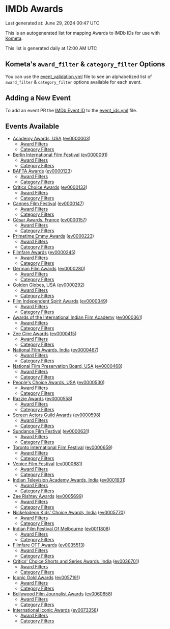 # IMDb Awards

Last generated at: June 29, 2024 00:47 UTC

This is an autogenerated list for mapping Awards to IMDb IDs for use with [Kometa](https://github.com/Kometa-Team/Kometa).

This list is generated daily at 12:00 AM UTC 

## Kometa's `award_filter` & `category_filter` Options

You can use the [event_validation.yml](https://github.com/Kometa-Team/IMDb-Awards/blob/master/event_validation.yml) file to see an alphabetized list of `award_filter` & `category_filter` options available for each event.

## Adding a New Event

To add an event PR the [IMDb Event ID](https://www.imdb.com/event/all/) to the [event_ids.yml](https://github.com/Kometa-Team/IMDb-Awards/blob/master/event_ids.yml) file.

## Events Available

* [Academy Awards, USA](https://www.imdb.com/event/ev0000003) ([ev0000003](https://github.com/Kometa-Team/IMDb-Awards/blob/master/event_validation.yml#L1))
  * [Award Filters](https://github.com/Kometa-Team/IMDb-Awards/blob/master/event_validation.yml#L6)
  * [Category Filters](https://github.com/Kometa-Team/IMDb-Awards/blob/master/event_validation.yml#L14)
* [Berlin International Film Festival](https://www.imdb.com/event/ev0000091) ([ev0000091](https://github.com/Kometa-Team/IMDb-Awards/blob/master/event_validation.yml#L148))
  * [Award Filters](https://github.com/Kometa-Team/IMDb-Awards/blob/master/event_validation.yml#L152)
  * [Category Filters](https://github.com/Kometa-Team/IMDb-Awards/blob/master/event_validation.yml#L346)
* [BAFTA Awards](https://www.imdb.com/event/ev0000123) ([ev0000123](https://github.com/Kometa-Team/IMDb-Awards/blob/master/event_validation.yml#L622))
  * [Award Filters](https://github.com/Kometa-Team/IMDb-Awards/blob/master/event_validation.yml#L627)
  * [Category Filters](https://github.com/Kometa-Team/IMDb-Awards/blob/master/event_validation.yml#L660)
* [Critics Choice Awards](https://www.imdb.com/event/ev0000133) ([ev0000133](https://github.com/Kometa-Team/IMDb-Awards/blob/master/event_validation.yml#L1150))
  * [Award Filters](https://github.com/Kometa-Team/IMDb-Awards/blob/master/event_validation.yml#L1153)
  * [Category Filters](https://github.com/Kometa-Team/IMDb-Awards/blob/master/event_validation.yml#L1158)
* [Cannes Film Festival](https://www.imdb.com/event/ev0000147) ([ev0000147](https://github.com/Kometa-Team/IMDb-Awards/blob/master/event_validation.yml#L1259))
  * [Award Filters](https://github.com/Kometa-Team/IMDb-Awards/blob/master/event_validation.yml#L1264)
  * [Category Filters](https://github.com/Kometa-Team/IMDb-Awards/blob/master/event_validation.yml#L1431)
* [César Awards, France](https://www.imdb.com/event/ev0000157) ([ev0000157](https://github.com/Kometa-Team/IMDb-Awards/blob/master/event_validation.yml#L1661))
  * [Award Filters](https://github.com/Kometa-Team/IMDb-Awards/blob/master/event_validation.yml#L1664)
  * [Category Filters](https://github.com/Kometa-Team/IMDb-Awards/blob/master/event_validation.yml#L1669)
* [Primetime Emmy Awards](https://www.imdb.com/event/ev0000223) ([ev0000223](https://github.com/Kometa-Team/IMDb-Awards/blob/master/event_validation.yml#L1726))
  * [Award Filters](https://github.com/Kometa-Team/IMDb-Awards/blob/master/event_validation.yml#L1731)
  * [Category Filters](https://github.com/Kometa-Team/IMDb-Awards/blob/master/event_validation.yml#L1738)
* [Filmfare Awards](https://www.imdb.com/event/ev0000245) ([ev0000245](https://github.com/Kometa-Team/IMDb-Awards/blob/master/event_validation.yml#L2939))
  * [Award Filters](https://github.com/Kometa-Team/IMDb-Awards/blob/master/event_validation.yml#L2943)
  * [Category Filters](https://github.com/Kometa-Team/IMDb-Awards/blob/master/event_validation.yml#L2952)
* [German Film Awards](https://www.imdb.com/event/ev0000280) ([ev0000280](https://github.com/Kometa-Team/IMDb-Awards/blob/master/event_validation.yml#L3054))
  * [Award Filters](https://github.com/Kometa-Team/IMDb-Awards/blob/master/event_validation.yml#L3058)
  * [Category Filters](https://github.com/Kometa-Team/IMDb-Awards/blob/master/event_validation.yml#L3081)
* [Golden Globes, USA](https://www.imdb.com/event/ev0000292) ([ev0000292](https://github.com/Kometa-Team/IMDb-Awards/blob/master/event_validation.yml#L3154))
  * [Award Filters](https://github.com/Kometa-Team/IMDb-Awards/blob/master/event_validation.yml#L3159)
  * [Category Filters](https://github.com/Kometa-Team/IMDb-Awards/blob/master/event_validation.yml#L3167)
* [Film Independent Spirit Awards](https://www.imdb.com/event/ev0000349) ([ev0000349](https://github.com/Kometa-Team/IMDb-Awards/blob/master/event_validation.yml#L3333))
  * [Award Filters](https://github.com/Kometa-Team/IMDb-Awards/blob/master/event_validation.yml#L3336)
  * [Category Filters](https://github.com/Kometa-Team/IMDb-Awards/blob/master/event_validation.yml#L3345)
* [Awards of the International Indian Film Academy](https://www.imdb.com/event/ev0000361) ([ev0000361](https://github.com/Kometa-Team/IMDb-Awards/blob/master/event_validation.yml#L3385))
  * [Award Filters](https://github.com/Kometa-Team/IMDb-Awards/blob/master/event_validation.yml#L3387)
  * [Category Filters](https://github.com/Kometa-Team/IMDb-Awards/blob/master/event_validation.yml#L3396)
* [Zee Cine Awards](https://www.imdb.com/event/ev0000415) ([ev0000415](https://github.com/Kometa-Team/IMDb-Awards/blob/master/event_validation.yml#L3475))
  * [Award Filters](https://github.com/Kometa-Team/IMDb-Awards/blob/master/event_validation.yml#L3477)
  * [Category Filters](https://github.com/Kometa-Team/IMDb-Awards/blob/master/event_validation.yml#L3487)
* [National Film Awards, India](https://www.imdb.com/event/ev0000467) ([ev0000467](https://github.com/Kometa-Team/IMDb-Awards/blob/master/event_validation.yml#L3592))
  * [Award Filters](https://github.com/Kometa-Team/IMDb-Awards/blob/master/event_validation.yml#L3596)
  * [Category Filters](https://github.com/Kometa-Team/IMDb-Awards/blob/master/event_validation.yml#L3609)
* [National Film Preservation Board, USA](https://www.imdb.com/event/ev0000468) ([ev0000468](https://github.com/Kometa-Team/IMDb-Awards/blob/master/event_validation.yml#L3800))
  * [Award Filters](https://github.com/Kometa-Team/IMDb-Awards/blob/master/event_validation.yml#L3803)
  * [Category Filters](https://github.com/Kometa-Team/IMDb-Awards/blob/master/event_validation.yml#L3805)
* [People's Choice Awards, USA](https://www.imdb.com/event/ev0000530) ([ev0000530](https://github.com/Kometa-Team/IMDb-Awards/blob/master/event_validation.yml#L3808))
  * [Award Filters](https://github.com/Kometa-Team/IMDb-Awards/blob/master/event_validation.yml#L3811)
  * [Category Filters](https://github.com/Kometa-Team/IMDb-Awards/blob/master/event_validation.yml#L3814)
* [Razzie Awards](https://www.imdb.com/event/ev0000558) ([ev0000558](https://github.com/Kometa-Team/IMDb-Awards/blob/master/event_validation.yml#L4056))
  * [Award Filters](https://github.com/Kometa-Team/IMDb-Awards/blob/master/event_validation.yml#L4059)
  * [Category Filters](https://github.com/Kometa-Team/IMDb-Awards/blob/master/event_validation.yml#L4064)
* [Screen Actors Guild Awards](https://www.imdb.com/event/ev0000598) ([ev0000598](https://github.com/Kometa-Team/IMDb-Awards/blob/master/event_validation.yml#L4104))
  * [Award Filters](https://github.com/Kometa-Team/IMDb-Awards/blob/master/event_validation.yml#L4107)
  * [Category Filters](https://github.com/Kometa-Team/IMDb-Awards/blob/master/event_validation.yml#L4109)
* [Sundance Film Festival](https://www.imdb.com/event/ev0000631) ([ev0000631](https://github.com/Kometa-Team/IMDb-Awards/blob/master/event_validation.yml#L4135))
  * [Award Filters](https://github.com/Kometa-Team/IMDb-Awards/blob/master/event_validation.yml#L4138)
  * [Category Filters](https://github.com/Kometa-Team/IMDb-Awards/blob/master/event_validation.yml#L4188)
* [Toronto International Film Festival](https://www.imdb.com/event/ev0000659) ([ev0000659](https://github.com/Kometa-Team/IMDb-Awards/blob/master/event_validation.yml#L4300))
  * [Award Filters](https://github.com/Kometa-Team/IMDb-Awards/blob/master/event_validation.yml#L4303)
  * [Category Filters](https://github.com/Kometa-Team/IMDb-Awards/blob/master/event_validation.yml#L4353)
* [Venice Film Festival](https://www.imdb.com/event/ev0000681) ([ev0000681](https://github.com/Kometa-Team/IMDb-Awards/blob/master/event_validation.yml#L4423))
  * [Award Filters](https://github.com/Kometa-Team/IMDb-Awards/blob/master/event_validation.yml#L4428)
  * [Category Filters](https://github.com/Kometa-Team/IMDb-Awards/blob/master/event_validation.yml#L4761)
* [Indian Television Academy Awards, India](https://www.imdb.com/event/ev0001931) ([ev0001931](https://github.com/Kometa-Team/IMDb-Awards/blob/master/event_validation.yml#L5199))
  * [Award Filters](https://github.com/Kometa-Team/IMDb-Awards/blob/master/event_validation.yml#L5201)
  * [Category Filters](https://github.com/Kometa-Team/IMDb-Awards/blob/master/event_validation.yml#L5209)
* [Zee Rishtey Awards](https://www.imdb.com/event/ev0005699) ([ev0005699](https://github.com/Kometa-Team/IMDb-Awards/blob/master/event_validation.yml#L5382))
  * [Award Filters](https://github.com/Kometa-Team/IMDb-Awards/blob/master/event_validation.yml#L5384)
  * [Category Filters](https://github.com/Kometa-Team/IMDb-Awards/blob/master/event_validation.yml#L5386)
* [Nickelodeon Kids' Choice Awards, India](https://www.imdb.com/event/ev0005770) ([ev0005770](https://github.com/Kometa-Team/IMDb-Awards/blob/master/event_validation.yml#L5461))
  * [Award Filters](https://github.com/Kometa-Team/IMDb-Awards/blob/master/event_validation.yml#L5463)
  * [Category Filters](https://github.com/Kometa-Team/IMDb-Awards/blob/master/event_validation.yml#L5466)
* [Indian Film Festival Of Melbourne](https://www.imdb.com/event/ev0011808) ([ev0011808](https://github.com/Kometa-Team/IMDb-Awards/blob/master/event_validation.yml#L5501))
  * [Award Filters](https://github.com/Kometa-Team/IMDb-Awards/blob/master/event_validation.yml#L5503)
  * [Category Filters](https://github.com/Kometa-Team/IMDb-Awards/blob/master/event_validation.yml#L5515)
* [Filmfare OTT Awards](https://www.imdb.com/event/ev0035513) ([ev0035513](https://github.com/Kometa-Team/IMDb-Awards/blob/master/event_validation.yml#L5534))
  * [Award Filters](https://github.com/Kometa-Team/IMDb-Awards/blob/master/event_validation.yml#L5536)
  * [Category Filters](https://github.com/Kometa-Team/IMDb-Awards/blob/master/event_validation.yml#L5542)
* [Critics’ Choice Shorts and Series Awards, India](https://www.imdb.com/event/ev0036701) ([ev0036701](https://github.com/Kometa-Team/IMDb-Awards/blob/master/event_validation.yml#L5605))
  * [Award Filters](https://github.com/Kometa-Team/IMDb-Awards/blob/master/event_validation.yml#L5607)
  * [Category Filters](https://github.com/Kometa-Team/IMDb-Awards/blob/master/event_validation.yml#L5610)
* [Iconic Gold Awards](https://www.imdb.com/event/ev0057191) ([ev0057191](https://github.com/Kometa-Team/IMDb-Awards/blob/master/event_validation.yml#L5628))
  * [Award Filters](https://github.com/Kometa-Team/IMDb-Awards/blob/master/event_validation.yml#L5630)
  * [Category Filters](https://github.com/Kometa-Team/IMDb-Awards/blob/master/event_validation.yml#L5632)
* [Bollywood Film Journalist Awards](https://www.imdb.com/event/ev0060658) ([ev0060658](https://github.com/Kometa-Team/IMDb-Awards/blob/master/event_validation.yml#L5691))
  * [Award Filters](https://github.com/Kometa-Team/IMDb-Awards/blob/master/event_validation.yml#L5693)
  * [Category Filters](https://github.com/Kometa-Team/IMDb-Awards/blob/master/event_validation.yml#L5698)
* [International Iconic Awards](https://www.imdb.com/event/ev0073358) ([ev0073358](https://github.com/Kometa-Team/IMDb-Awards/blob/master/event_validation.yml#L5709))
  * [Award Filters](https://github.com/Kometa-Team/IMDb-Awards/blob/master/event_validation.yml#L5711)
  * [Category Filters](https://github.com/Kometa-Team/IMDb-Awards/blob/master/event_validation.yml#L5714)
